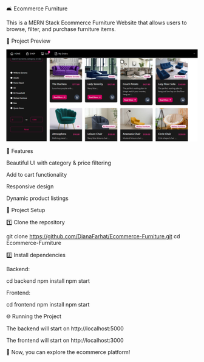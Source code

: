 🛋️ Ecommerce Furniture

This is a MERN Stack Ecommerce Furniture Website that allows users to browse, filter, and purchase furniture items.

📸 Project Preview

![alt text](image.png)

🚀 Features

Beautiful UI with category & price filtering

Add to cart functionality

Responsive design

Dynamic product listings

📂 Project Setup

1️⃣ Clone the repository

git clone https://github.com/DianaFarhat/Ecommerce-Furniture.git
cd Ecommerce-Furniture

2️⃣ Install dependencies

Backend:

cd backend
npm install
npm start

Frontend:

cd frontend
npm install
npm start

🌐 Running the Project

The backend will start on http://localhost:5000

The frontend will start on http://localhost:3000

🎉 Now, you can explore the ecommerce platform!

